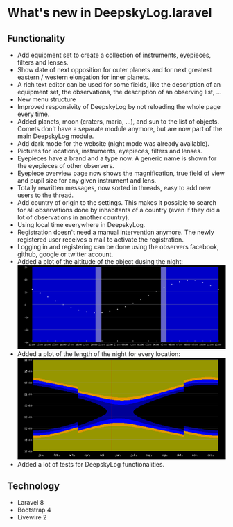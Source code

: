 # What's new in DeepskyLog.laravel

## Functionality

+ Add equipment set to create a collection of instruments, eyepieces, filters and lenses.
+ Show date of next opposition for outer planets and for next greatest eastern / western elongation for inner planets.
+ A rich text editor can be used for some fields, like the description of an equipment set, the observations, the description of an observing list, ...
+ New menu structure
+ Improved responsivity of DeepskyLog by not reloading the whole page every time.
+ Added planets, moon (craters, maria, ...), and sun to the list of objects. Comets don't have a separate module anymore, but are now part of the main DeepskyLog module.
+ Add dark mode for the website (night mode was already available).
+ Pictures for locations, instruments, eyepieces, filters and lenses.
+ Eyepieces have a brand and a type now. A generic name is shown for the eyepieces of other observers.
+ Eyepiece overview page now shows the magnification, true field of view and pupil size for any given instrument and lens.
+ Totally rewritten messages, now sorted in threads, easy to add new users to the thread.
+ Add country of origin to the settings. This makes it possible to search for all observations done by inhabitants of a country (even if they did a lot of observations in another country).
+ Using local time everywhere in DeepskyLog.
+ Registration doesn't need a manual intervention anymore. The newly registered user receives a mail to activate the registration.
+ Logging in and registering can be done using the observers facebook, github, google or twitter account.
+ Added a plot of the altitude of the object dusing the night:
![Altitude plot](./documentation/Altitude.png "Altitude plot")
+ Added a plot of the length of the night for every location:
![Length of night plot](./documentation/Night.png "Length of night plot")
+ Added a lot of tests for DeepskyLog functionalities.

## Technology

+ Laravel 8
+ Bootstrap 4
+ Livewire 2
